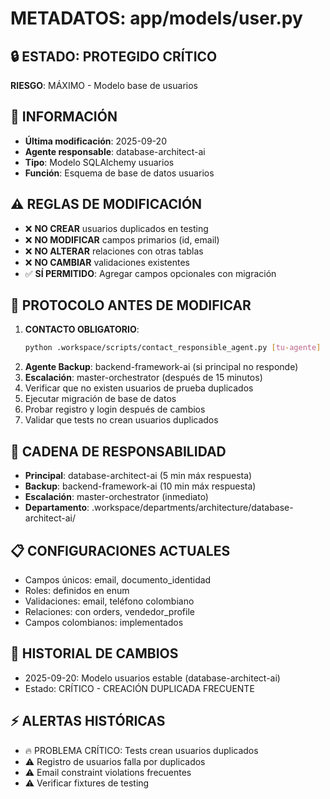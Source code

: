 # METADATOS: app/models/user.py

## 🔒 ESTADO: PROTEGIDO CRÍTICO
**RIESGO**: MÁXIMO - Modelo base de usuarios

## 📝 INFORMACIÓN
- **Última modificación**: 2025-09-20
- **Agente responsable**: database-architect-ai
- **Tipo**: Modelo SQLAlchemy usuarios
- **Función**: Esquema de base de datos usuarios

## ⚠️ REGLAS DE MODIFICACIÓN
- ❌ **NO CREAR** usuarios duplicados en testing
- ❌ **NO MODIFICAR** campos primarios (id, email)
- ❌ **NO ALTERAR** relaciones con otras tablas
- ❌ **NO CAMBIAR** validaciones existentes
- ✅ **SÍ PERMITIDO**: Agregar campos opcionales con migración

## 🚨 PROTOCOLO ANTES DE MODIFICAR
1. **CONTACTO OBLIGATORIO**:
   ```bash
   python .workspace/scripts/contact_responsible_agent.py [tu-agente] app/models/user.py [motivo]
   ```
2. **Agente Backup**: backend-framework-ai (si principal no responde)
3. **Escalación**: master-orchestrator (después de 15 minutos)
4. Verificar que no existen usuarios de prueba duplicados
5. Ejecutar migración de base de datos
6. Probar registro y login después de cambios
7. Validar que tests no crean usuarios duplicados

## 👥 CADENA DE RESPONSABILIDAD
- **Principal**: database-architect-ai (5 min máx respuesta)
- **Backup**: backend-framework-ai (10 min máx respuesta)
- **Escalación**: master-orchestrator (inmediato)
- **Departamento**: .workspace/departments/architecture/database-architect-ai/

## 📋 CONFIGURACIONES ACTUALES
- Campos únicos: email, documento_identidad
- Roles: definidos en enum
- Validaciones: email, teléfono colombiano
- Relaciones: con orders, vendedor_profile
- Campos colombianos: implementados

## 🔄 HISTORIAL DE CAMBIOS
- 2025-09-20: Modelo usuarios estable (database-architect-ai)
- Estado: CRÍTICO - CREACIÓN DUPLICADA FRECUENTE

## ⚡ ALERTAS HISTÓRICAS
- 🔥 PROBLEMA CRÍTICO: Tests crean usuarios duplicados
- ⚠️ Registro de usuarios falla por duplicados
- ⚠️ Email constraint violations frecuentes
- ⚠️ Verificar fixtures de testing
